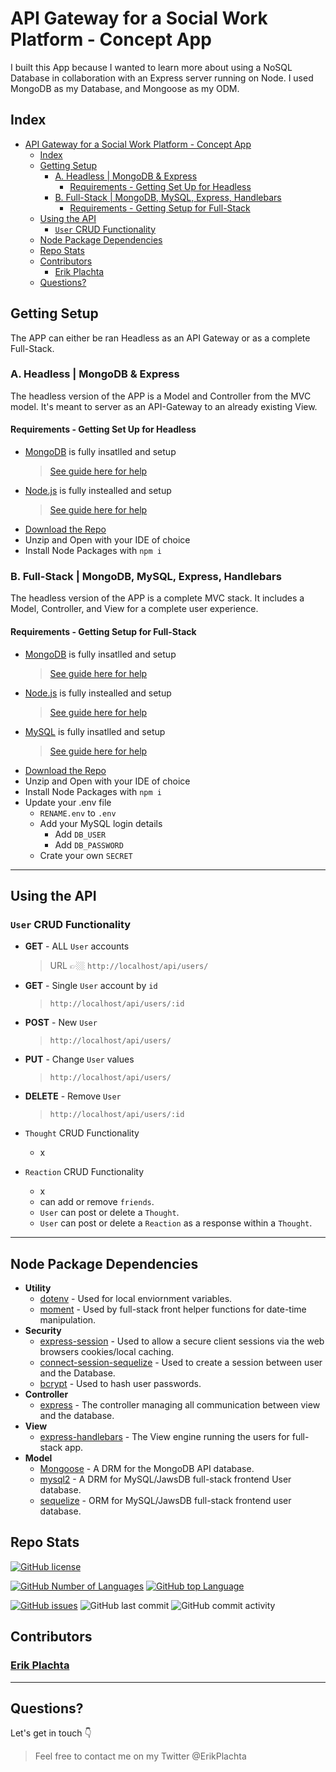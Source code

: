 # API Gateway for a Social Work Platform - Concept App

I built this App because I wanted to learn more about using a NoSQL Database in
collaboration with an Express server running on Node. I used MongoDB as my
Database, and Mongoose as my ODM.

## Index

- [API Gateway for a Social Work Platform - Concept App](#api-gateway-for-a-social-work-platform---concept-app)
  - [Index](#index)
  - [Getting Setup](#getting-setup)
    - [A. Headless   | MongoDB & Express](#a-headless----mongodb--express)
      - [Requirements - Getting Set Up for Headless](#requirements---getting-set-up-for-headless)
    - [B. Full-Stack | MongoDB, MySQL, Express, Handlebars](#b-full-stack--mongodb-mysql-express-handlebars)
      - [Requirements - Getting Setup for Full-Stack](#requirements---getting-setup-for-full-stack)
  - [Using the API](#using-the-api)
    - [`User` CRUD Functionality](#user-crud-functionality)
  - [Node Package Dependencies](#node-package-dependencies)
  - [Repo Stats](#repo-stats)
  - [Contributors](#contributors)
    - [Erik Plachta](#erik-plachta)
  - [Questions?](#questions)

## Getting Setup

The APP can either be ran Headless as an API Gateway or as a complete Full-Stack.

### A. Headless   | MongoDB & Express

The headless version of the APP is a Model and Controller from the MVC model. It's
meant to server as an API-Gateway to an already existing View.

#### Requirements - Getting Set Up for Headless

- [MongoDB](mongodb.com/try/download/community) is fully insatlled and setup
  > [See guide here for help](https://coding-boot-camp.github.io/full-stack/mongodb/how-to-install-mongodb)
- [Node.js](https://nodejs.dev/download) is fully instealled and setup
  > [See guide here for help](https://coding-boot-camp.github.io/full-stack/nodejs/how-to-install-nodejs)
- [Download the Repo](https://github.com/ErikPlachta/api-gateway-express-mongodb/archive/refs/heads/main.zip)
- Unzip and Open with your IDE of choice
- Install Node Packages with `npm i`

### B. Full-Stack | MongoDB, MySQL, Express, Handlebars
  
The headless version of the APP is a complete MVC stack. It includes a Model,
Controller, and View for a complete user experience.

#### Requirements - Getting Setup for Full-Stack

- [MongoDB](mongodb.com/try/download/community) is fully insatlled and setup
  > [See guide here for help](https://coding-boot-camp.github.io/full-stack/mongodb/how-to-install-mongodb)
- [Node.js](https://nodejs.dev/download) is fully instealled and setup
  > [See guide here for help](https://coding-boot-camp.github.io/full-stack/nodejs/how-to-install-nodejs)
- [MySQL](https://dev.mysql.com/downloads/mysql/) is fully insatlled and setup
  > [See guide here for help](https://coding-boot-camp.github.io/full-stack/mysql/mysql-installation-guide)
- [Download the Repo](https://github.com/ErikPlachta/api-gateway-express-mongodb/archive/refs/heads/main.zip)
- Unzip and Open with your IDE of choice
- Install Node Packages with `npm i`
- Update your .env file
  - `RENAME.env` to `.env`
  - Add your MySQL login details
    - Add `DB_USER`
    - Add `DB_PASSWORD`
  - Crate your own `SECRET`

---

## Using the API

### `User` CRUD Functionality

- **GET** - ALL `User` accounts
  > URL 👉🏼 `http://localhost/api/users/`
- **GET** - Single `User` account by `id`
  > `http://localhost/api/users/:id`
- **POST** - New `User`
  > `http://localhost/api/users/`
- **PUT** - Change `User` values
  > `http://localhost/api/users/`
- **DELETE** - Remove `User`
  > `http://localhost/api/users/:id`

- `Thought` CRUD Functionality
  - x
- `Reaction` CRUD Functionality
  - x
  - can add or remove `friends`.
  - `User` can post or delete a `Thought`.
  - `User` can post or delete a `Reaction` as a response within a `Thought`.

---

## Node Package Dependencies

- **Utility**
  - [dotenv](https://www.npmjs.com/package/dotenv) - Used for local enviornment variables.
  - [moment]([#moment](https://www.npmjs.com/package/moment)) - Used by full-stack front helper functions for date-time manipulation.
- **Security**
  - [express-session](https://www.npmjs.com/package/express-session) - Used to allow a secure client sessions via the web browsers cookies/local caching.
  - [connect-session-sequelize](https://www.npmjs.com/package/connect-session-sequelize) - Used to create a session between user and the Database.
  - [bcrypt](https://www.npmjs.com/package/bcrypt) - Used to hash user passwords.
- **Controller**
  - [express](https://www.npmjs.com/package/express) - The controller managing all communication between view and the database.
- **View**
  - [express-handlebars](https://www.npmjs.com/package/express-handlebars) - The View engine running the users for full-stack app.
- **Model**
  - [Mongoose](https://www.npmjs.com/package/mongoose) - A DRM for the MongoDB API database.
  - [mysql2](#mysql2) - A DRM for MySQL/JawsDB full-stack frontend User database.
  - [sequelize](https://www.npmjs.com/package/sequelize) - ORM for MySQL/JawsDB full-stack frontend user database.

## Repo Stats

[![GitHub license](https://img.shields.io/github/license/ErikPlachta/api-gateway-express-mongodb)](https://github.com/ErikPlachta/api-gateway-express-mongodb)

[![GitHub Number of Languages](https://img.shields.io/github/languages/count/ErikPlachta/api-gateway-express-mongodb)](https://github.com/ErikPlachta/api-gateway-express-mongodb)
[![GitHub top Language](https://img.shields.io/github/languages/top/ErikPlachta/api-gateway-express-mongodb)](https://github.com/ErikPlachta/api-gateway-express-mongodb)

[![GitHub issues](https://img.shields.io/github/issues/ErikPlachta/api-gateway-express-mongodb)](https://github.com/ErikPlachta/api-gateway-express-mongodb/issues)
![GitHub last commit](https://img.shields.io/github/last-commit/erikplachta/api-gateway-express-mongodb)
![GitHub commit activity](https://img.shields.io/github/commit-activity/y/erikplachta/api-gateway-express-mongodb)

## Contributors

### [Erik Plachta](https://github.com/ErikPlachta)

---

## Questions?

Let's get in touch :point_down:

> Feel free to contact me on my Twitter @ErikPlachta
